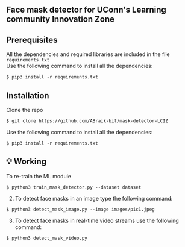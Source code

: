 ## Face mask detector for UConn's Learning community Innovation Zone

## Prerequisites

All the dependencies and required libraries are included in the file <code>requirements.txt</code>  
Use the following command to install all the dependencies:
```
$ pip3 install -r requirements.txt
```

## Installation
Clone the repo
```
$ git clone https://github.com/ABraik-bit/mask-detector-LCIZ
```
Use the following command to install all the dependencies:
```
$ pip3 install -r requirements.txt
```


## :bulb: Working

To re-train the ML module
```
$ python3 train_mask_detector.py --dataset dataset
```

2. To detect face masks in an image type the following command: 
```
$ python3 detect_mask_image.py --image images/pic1.jpeg
```

3. To detect face masks in real-time video streams use the following command:
```
$ python3 detect_mask_video.py 
```
